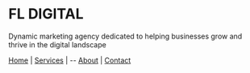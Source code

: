 # FL DIGITAL

Dynamic marketing agency dedicated to helping businesses grow and thrive in the digital landscape

<nav>
    <a href="index.html">Home</a> |
    <a href="services.html">Services</a> |
   -- <a href="about.html">About</a> |
    <a href="contact.html">Contact</a>
</nav>
